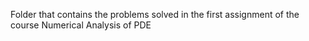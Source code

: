 Folder that contains the problems solved in the first assignment of the course Numerical Analysis of PDE
